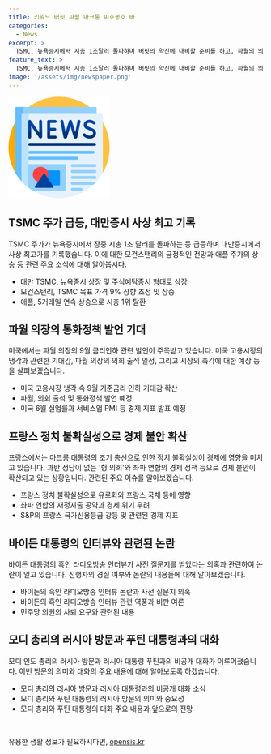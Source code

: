 ```yaml
---
title: 키워드 버핏 파월 마크롱 피호봉호 바
categories:
  - News
excerpt: >
  TSMC, 뉴욕증시에서 시총 1조달러 돌파하며 버핏의 약진에 대비할 준비를 하고, 파월의 의회 출석으로 9월 금리인하 기대가 높아지는 가운데 경제 관련 신호에 관심이 쏠린다. 프랑스 정치 불확실성과 좌파 연합의 경제 영향, 바이든의 인터뷰 논란 등으로 경제 불안 증폭. 또한 모디 총리의 러시아 방문과 푸틴 대통령과의 회동에 대한 기대감도 높아지고 있다. cli.re/gnyApV (150자)
feature_text: >
  TSMC, 뉴욕증시에서 시총 1조달러 돌파하며 버핏의 약진에 대비할 준비를 하고, 파월의 의회 출석으로 9월 금리인하 기대가 높아지는 가운데 경제 관련 신호에 관심이 쏠린다. 프랑스 정치 불확실성과 좌파 연합의 경제 영향, 바이든의 인터뷰 논란 등으로 경제 불안 증폭. 또한 모디 총리의 러시아 방문과 푸틴 대통령과의 회동에 대한 기대감도 높아지고 있다. cli.re/gnyApV (150자)
image: '/assets/img/newspaper.png'
---
```


<p><img src="/assets/img/newspaper.png" alt="kimp 속보" /></p>

<h2 data-ke-size="size26">TSMC 주가 급등, 대만증시 사상 최고 기록</h2>

<p data-ke-size="size16">TSMC 주가가 뉴욕증시에서 장중 시총 1조 달러를 돌파하는 등 급등하며 대만증시에서 사상 최고가를 기록했습니다. 이에 대한 모건스탠리의 긍정적인 전망과 애플 주가의 상승 등 관련 주요 소식에 대해 알아봅시다.</p>

<ul>
  <li>대만 TSMC, 뉴욕증시 상장 및 주식예탁증서 형태로 상장</li>
  <li>모건스탠리, TSMC 목표 가격 9% 상향 조정 및 상승</li>
  <li>애플, 5거래일 연속 상승으로 시총 1위 탈환</li>
</ul>

<h2 data-ke-size="size26">파월 의장의 통화정책 발언 기대</h2>

<p data-ke-size="size16">미국에서는 파월 의장의 9월 금리인하 관련 발언이 주목받고 있습니다. 미국 고용시장의 냉각과 관련한 기대감, 파월 의장의 의회 출석 일정, 그리고 시장의 촉각에 대한 예상 등을 살펴보겠습니다.</p>

<ul>
  <li>미국 고용시장 냉각 속 9월 기준금리 인하 기대감 확산</li>
  <li>파월, 의회 출석 및 통화정책 발언 예정</li>
  <li>미국 6월 실업률과 서비스업 PMI 등 경제 지표 발표 예정</li>
</ul>

<h2 data-ke-size="size26">프랑스 정치 불확실성으로 경제 불안 확산</h2>

<p data-ke-size="size16">프랑스에서는 마크롱 대통령의 조기 총선으로 인한 정치 불확실성이 경제에 영향을 미치고 있습니다. 과반 정당이 없는 '헝 의회'와 좌파 연합의 경제 정책 등으로 경제 불안이 확산되고 있는 상황입니다. 관련된 주요 이슈를 알아보겠습니다.</p>

<ul>
  <li>프랑스 정치 불확실성으로 유로화와 프랑스 국채 등에 영향</li>
  <li>좌파 연합의 재정지출 공약과 경제 위기 우려</li>
  <li>S&P의 프랑스 국가신용등급 강등 및 관련된 경제 지표</li>
</ul>

<h2 data-ke-size="size26">바이든 대통령의 인터뷰와 관련된 논란</h2>

<p data-ke-size="size16">바이든 대통령의 흑인 라디오방송 인터뷰가 사전 질문지를 받았다는 의혹과 관련하여 논란이 일고 있습니다. 진행자의 경질 여부와 논란의 내용들에 대해 알아보겠습니다.</p>

<ul>
  <li>바이든의 흑인 라디오방송 인터뷰 논란과 사전 질문지 의혹</li>
  <li>바이든의 흑인 라디오방송 인터뷰 관련 역풍과 비판 여론</li>
  <li>민주당 의원의 사퇴 요구와 관련된 내용</li>
</ul>

<h2 data-ke-size="size26">모디 총리의 러시아 방문과 푸틴 대통령과의 대화</h2>

<p data-ke-size="size16">모디 인도 총리의 러시아 방문과 러시아 대통령 푸틴과의 비공개 대화가 이루어졌습니다. 이번 방문의 의미와 대화의 주요 내용에 대해 알아보도록 하겠습니다.</p>

<ul>
  <li>모디 총리의 러시아 방문과 러시아 대통령과의 비공개 대화 소식</li>
  <li>모디 총리와 푸틴 대통령의 러시아 방문의 의미와 중요성</li>
  <li>모디 총리와 푸틴 대통령의 대화 주요 내용과 앞으로의 전망</li>
</ul>

<p data-ke-size="size16">&nbsp;</p>
유용한 생활 정보가 필요하시다면, <a href="https://opensis.kr" rel="dofollow">opensis.kr</a>


